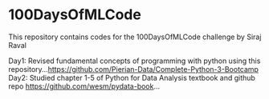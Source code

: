 # 100DaysOfMLCode
This repository contains codes for the 100DaysOfMLCode challenge by Siraj Raval

Day1: Revised fundamental concepts of programming with python using this repository...https://github.com/Pierian-Data/Complete-Python-3-Bootcamp
Day2: Studied chapter 1-5 of Python for Data Analysis textbook and github repo https://github.com/wesm/pydata-book... 
